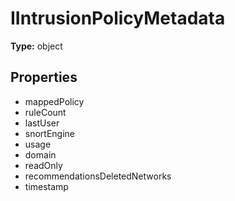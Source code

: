 # IIntrusionPolicyMetadata


**Type:** object

## Properties
* mappedPolicy
* ruleCount
* lastUser
* snortEngine
* usage
* domain
* readOnly
* recommendationsDeletedNetworks
* timestamp
